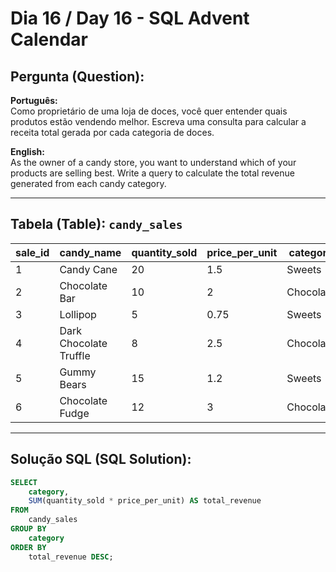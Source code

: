 # Dia 16 / Day 16 - SQL Advent Calendar

## Pergunta (Question):
**Português:**  
Como proprietário de uma loja de doces, você quer entender quais produtos estão vendendo melhor. Escreva uma consulta para calcular a receita total gerada por cada categoria de doces.

**English:**  
As the owner of a candy store, you want to understand which of your products are selling best. Write a query to calculate the total revenue generated from each candy category.

---

## Tabela (Table): `candy_sales`

| sale_id | candy_name             | quantity_sold | price_per_unit | category   |
|---------|------------------------|---------------|----------------|------------|
| 1       | Candy Cane             | 20            | 1.5            | Sweets     |
| 2       | Chocolate Bar          | 10            | 2              | Chocolate  |
| 3       | Lollipop               | 5             | 0.75           | Sweets     |
| 4       | Dark Chocolate Truffle | 8             | 2.5            | Chocolate  |
| 5       | Gummy Bears            | 15            | 1.2            | Sweets     |
| 6       | Chocolate Fudge        | 12            | 3              | Chocolate  |

---

## Solução SQL (SQL Solution):
```sql
SELECT 
    category, 
    SUM(quantity_sold * price_per_unit) AS total_revenue
FROM 
    candy_sales
GROUP BY 
    category
ORDER BY 
    total_revenue DESC;

